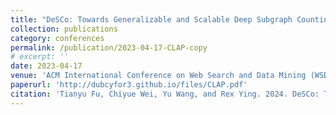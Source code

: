 ```yaml
---
title: "DeSCo: Towards Generalizable and Scalable Deep Subgraph Counting"
collection: publications
category: conferences
permalink: /publication/2023-04-17-CLAP-copy
# excerpt: ''
date: 2023-04-17
venue: 'ACM International Conference on Web Search and Data Mining (WSDM), 2024'
paperurl: 'http://dubcyfor3.github.io/files/CLAP.pdf'
citation: 'Tianyu Fu, Chiyue Wei, Yu Wang, and Rex Ying. 2024. DeSCo: Towards Generalizable and Scalable Deep Subgraph Counting. In Proceedings of the 17th ACM International Conference on Web Search and Data Mining (WSDM '24). Association for Computing Machinery, New York, NY, USA, 218–227. https://doi.org/10.1145/3616855.3635788'
---
```


<!-- The contents above will be part of a list of publications, if the user clicks the link for the publication than the contents of section will be rendered as a full page, allowing you to provide more information about the paper for the reader. When publications are displayed as a single page, the contents of the above "citation" field will automatically be included below this section in a smaller font. -->